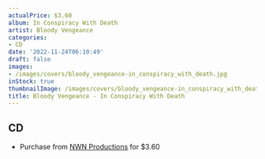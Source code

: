 ```yaml
---
actualPrice: $3.60
album: In Conspiracy With Death
artist: Bloody Vengeance
categories:
- CD
date: '2022-11-24T06:10:49'
draft: false
images:
- /images/covers/bloody_vengeance-in_conspiracy_with_death.jpg
inStock: true
thumbnailImage: /images/covers/bloody_vengeance-in_conspiracy_with_death-thumb.jpg
title: Bloody Vengeance - In Conspiracy With Death
---
```


## CD
* Purchase from [NWN Productions](http://shop.nwnprod.com/index.php?route=product/product&path=93&product_id=1774&sort=pd.name&order=ASC) for $3.60
